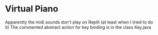 # Virtual Piano
Apparently the midi sounds don't play on Replit (at least when I tried to do it)
The commented abstract action for key binding is in the class Key.java

